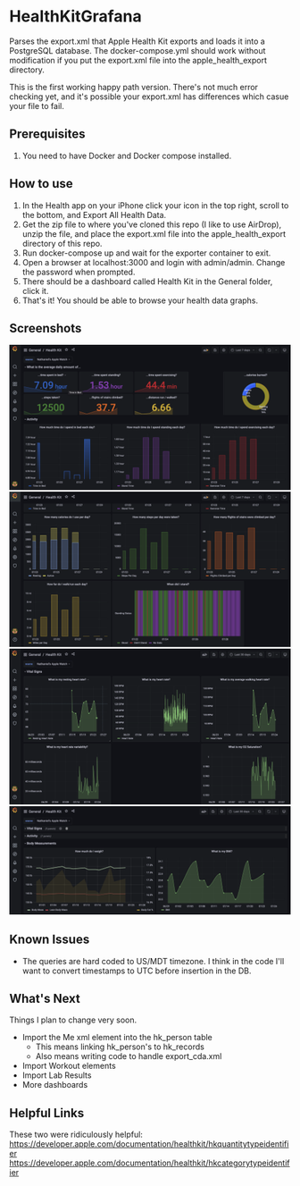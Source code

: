 # HealthKitGrafana

Parses the export.xml that Apple Health Kit exports and loads it into a PostgreSQL database.
The docker-compose.yml should work without modification if you put the export.xml file into
the apple_health_export directory.

This is the first working happy path version. There's not much
error checking yet, and it's possible your export.xml has differences which casue your file
to fail. 

## Prerequisites

1. You need to have Docker and Docker compose installed.

## How to use

1. In the Health app on your iPhone click your icon in the top right,
scroll to the bottom, and Export All Health Data.
2. Get the zip file to where you've cloned this repo (I like to use AirDrop), unzip the file,
and place the export.xml file into the apple_health_export directory of this repo.
3. Run docker-compose up and wait for the exporter container to exit.
4. Open a browser at localhost:3000 and login with admin/admin. Change the password when prompted.
5. There should be a dashboard called Health Kit in the General folder, click it.
6. That's it! You should be able to browse your health data graphs.

## Screenshots
![overview](./docs/overview.png)
![activity](./docs/activity.png)
![vitals](./docs/vitals.png)
![body_measurements](./docs/body_measurements.png)

## Known Issues
* The queries are hard coded to US/MDT timezone. I think in the code I'll 
want to convert timestamps to UTC before insertion in the DB.

## What's Next
Things I plan to change very soon.

* Import the Me xml element into the hk_person table
  * This means linking hk_person's to hk_records
  * Also means writing code to handle export_cda.xml
* Import Workout elements
* Import Lab Results
* More dashboards

## Helpful Links

These two were ridiculously helpful:
https://developer.apple.com/documentation/healthkit/hkquantitytypeidentifier
https://developer.apple.com/documentation/healthkit/hkcategorytypeidentifier